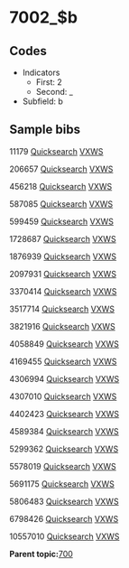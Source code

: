 # 7002\_$b

## Codes

-   Indicators
    -   First: 2
    -   Second: \_
-   Subfield: b

## Sample bibs

11179 [Quicksearch](https://search.library.yale.edu/catalog/11179) [VXWS](http://prodorbis.library.yale.edu:7014/vxws/GetHoldingsService?bibId=11179)

206657 [Quicksearch](https://search.library.yale.edu/catalog/206657) [VXWS](http://prodorbis.library.yale.edu:7014/vxws/GetHoldingsService?bibId=206657)

456218 [Quicksearch](https://search.library.yale.edu/catalog/456218) [VXWS](http://prodorbis.library.yale.edu:7014/vxws/GetHoldingsService?bibId=456218)

587085 [Quicksearch](https://search.library.yale.edu/catalog/587085) [VXWS](http://prodorbis.library.yale.edu:7014/vxws/GetHoldingsService?bibId=587085)

599459 [Quicksearch](https://search.library.yale.edu/catalog/599459) [VXWS](http://prodorbis.library.yale.edu:7014/vxws/GetHoldingsService?bibId=599459)

1728687 [Quicksearch](https://search.library.yale.edu/catalog/1728687) [VXWS](http://prodorbis.library.yale.edu:7014/vxws/GetHoldingsService?bibId=1728687)

1876939 [Quicksearch](https://search.library.yale.edu/catalog/1876939) [VXWS](http://prodorbis.library.yale.edu:7014/vxws/GetHoldingsService?bibId=1876939)

2097931 [Quicksearch](https://search.library.yale.edu/catalog/2097931) [VXWS](http://prodorbis.library.yale.edu:7014/vxws/GetHoldingsService?bibId=2097931)

3370414 [Quicksearch](https://search.library.yale.edu/catalog/3370414) [VXWS](http://prodorbis.library.yale.edu:7014/vxws/GetHoldingsService?bibId=3370414)

3517714 [Quicksearch](https://search.library.yale.edu/catalog/3517714) [VXWS](http://prodorbis.library.yale.edu:7014/vxws/GetHoldingsService?bibId=3517714)

3821916 [Quicksearch](https://search.library.yale.edu/catalog/3821916) [VXWS](http://prodorbis.library.yale.edu:7014/vxws/GetHoldingsService?bibId=3821916)

4058849 [Quicksearch](https://search.library.yale.edu/catalog/4058849) [VXWS](http://prodorbis.library.yale.edu:7014/vxws/GetHoldingsService?bibId=4058849)

4169455 [Quicksearch](https://search.library.yale.edu/catalog/4169455) [VXWS](http://prodorbis.library.yale.edu:7014/vxws/GetHoldingsService?bibId=4169455)

4306994 [Quicksearch](https://search.library.yale.edu/catalog/4306994) [VXWS](http://prodorbis.library.yale.edu:7014/vxws/GetHoldingsService?bibId=4306994)

4307010 [Quicksearch](https://search.library.yale.edu/catalog/4307010) [VXWS](http://prodorbis.library.yale.edu:7014/vxws/GetHoldingsService?bibId=4307010)

4402423 [Quicksearch](https://search.library.yale.edu/catalog/4402423) [VXWS](http://prodorbis.library.yale.edu:7014/vxws/GetHoldingsService?bibId=4402423)

4589384 [Quicksearch](https://search.library.yale.edu/catalog/4589384) [VXWS](http://prodorbis.library.yale.edu:7014/vxws/GetHoldingsService?bibId=4589384)

5299362 [Quicksearch](https://search.library.yale.edu/catalog/5299362) [VXWS](http://prodorbis.library.yale.edu:7014/vxws/GetHoldingsService?bibId=5299362)

5578019 [Quicksearch](https://search.library.yale.edu/catalog/5578019) [VXWS](http://prodorbis.library.yale.edu:7014/vxws/GetHoldingsService?bibId=5578019)

5691175 [Quicksearch](https://search.library.yale.edu/catalog/5691175) [VXWS](http://prodorbis.library.yale.edu:7014/vxws/GetHoldingsService?bibId=5691175)

5806483 [Quicksearch](https://search.library.yale.edu/catalog/5806483) [VXWS](http://prodorbis.library.yale.edu:7014/vxws/GetHoldingsService?bibId=5806483)

6798426 [Quicksearch](https://search.library.yale.edu/catalog/6798426) [VXWS](http://prodorbis.library.yale.edu:7014/vxws/GetHoldingsService?bibId=6798426)

10557010 [Quicksearch](https://search.library.yale.edu/catalog/10557010) [VXWS](http://prodorbis.library.yale.edu:7014/vxws/GetHoldingsService?bibId=10557010)

**Parent topic:**[700](../../tags/700/700.md)

